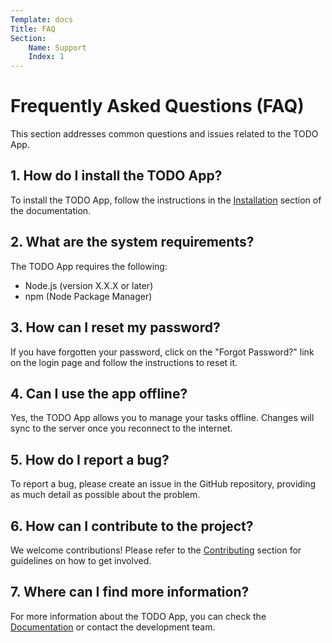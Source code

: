 ```yaml
---
Template: docs
Title: FAQ
Section:
    Name: Support
    Index: 1
---
```


# Frequently Asked Questions (FAQ)

This section addresses common questions and issues related to the TODO App.

## 1. How do I install the TODO App?

To install the TODO App, follow the instructions in the [Installation](../installation/installation.html) section of the documentation.

## 2. What are the system requirements?

The TODO App requires the following:

- Node.js (version X.X.X or later)
- npm (Node Package Manager)

## 3. How can I reset my password?

If you have forgotten your password, click on the "Forgot Password?" link on the login page and follow the instructions to reset it.

## 4. Can I use the app offline?

Yes, the TODO App allows you to manage your tasks offline. Changes will sync to the server once you reconnect to the internet.

## 5. How do I report a bug?

To report a bug, please create an issue in the GitHub repository, providing as much detail as possible about the problem.

## 6. How can I contribute to the project?

We welcome contributions! Please refer to the [Contributing](../development/contributing.html) section for guidelines on how to get involved.

## 7. Where can I find more information?

For more information about the TODO App, you can check the [Documentation](../index.html) or contact the development team.